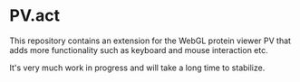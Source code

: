 PV.act
==============================

This repository contains an extension for the WebGL protein viewer PV that adds more functionality such as keyboard and mouse interaction etc. 

It's very much work in progress and will take a long time to stabilize.
